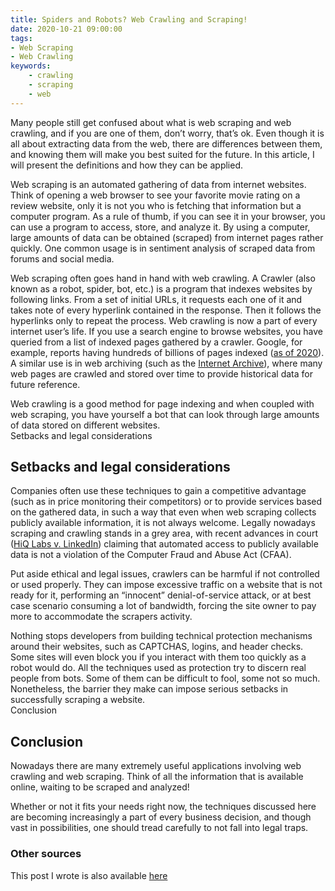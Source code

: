 ```yaml
---
title: Spiders and Robots? Web Crawling and Scraping!
date: 2020-10-21 09:00:00
tags:
- Web Scraping
- Web Crawling
keywords:
    - crawling
    - scraping
    - web
---
```


Many people still get confused about what is web scraping and web crawling, and if you are one of them, don’t worry, that’s ok. Even though it is all about extracting data from the web, there are differences between them, and knowing them will make you best suited for the future. In this article, I will present the definitions and how they can be applied. 

Web scraping is an automated gathering of data from internet websites. Think of opening a web browser to see your favorite movie rating on a review website, only it is not you who is fetching that information but a computer program. As a rule of thumb, if you can see it in your browser, you can use a program to access, store, and analyze it. By using a computer, large amounts of data can be obtained (scraped) from internet pages rather quickly. One common usage is in sentiment analysis of scraped data from forums and social media.  

Web scraping often goes hand in hand with web crawling. A Crawler (also known as a robot, spider, bot, etc.) is a program that indexes websites by following links. From a set of initial URLs, it requests each one of it and takes note of every hyperlink contained in the response. Then it follows the hyperlinks only to repeat the process. Web crawling is now a part of every internet user’s life. If you use a search engine to browse websites, you have queried from a list of indexed pages gathered by a crawler. Google, for example, reports having hundreds of billions of pages indexed ([as of 2020](https://www.google.com/search/howsearchworks/crawling-indexing/)). A similar use is in web archiving (such as the [Internet Archive](https://archive.org/)), where many web pages are crawled and stored over time to provide historical data for future reference.   

Web crawling is a good method for page indexing and when coupled with web scraping, you have yourself a bot that can look through large amounts of data stored on different websites.  
Setbacks and legal considerations  

## Setbacks and legal considerations  

Companies often use these techniques to gain a competitive advantage (such as in price monitoring their competitors) or to provide services based on the gathered data, in such a way that even when web scraping collects publicly available information, it is not always welcome. Legally nowadays scraping and crawling stands in a grey area, with recent advances in court ([HiQ Labs v. LinkedIn](https://law.justia.com/cases/federal/appellate-courts/ca9/17-16783/17-16783-2019-09-09.html)) claiming that automated access to publicly available data is not a violation of the Computer Fraud and Abuse Act (CFAA).  

Put aside ethical and legal issues, crawlers can be harmful if not controlled or used properly. They can impose excessive traffic on a website that is not ready for it, performing an “innocent” denial-of-service attack, or at best case scenario consuming a lot of bandwidth, forcing the site owner to pay more to accommodate the scrapers activity.  

Nothing stops developers from building technical protection mechanisms around their websites, such as CAPTCHAS, logins, and header checks. Some sites will even block you if you interact with them too quickly as a robot would do. All the techniques used as protection try to discern real people from bots. Some of them can be difficult to fool, some not so much. Nonetheless, the barrier they make can impose serious setbacks in successfully scraping a website.  
Conclusion

## Conclusion

Nowadays there are many extremely useful applications involving web crawling and web scraping. Think of all the information that is available online, waiting to be scraped and analyzed!  

Whether or not it fits your needs right now, the techniques discussed here are becoming increasingly a part of every business decision, and though vast in possibilities, one should tread carefully to not fall into legal traps.

### Other sources   
This post I wrote is also available [here](https://poatek.com/2020/10/21/spiders-and-robots-web-crawling-and-scraping/)
